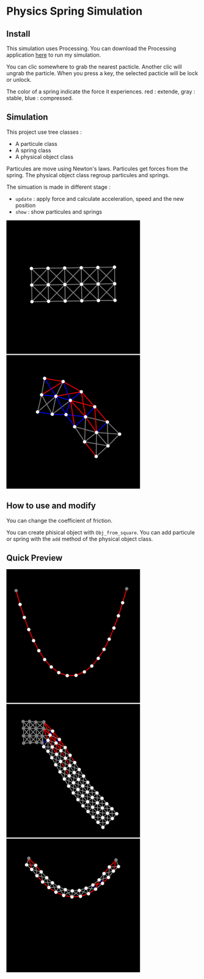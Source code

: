 # Physics Spring Simulation

## Install

This simulation uses Processing. You can download the Processing application [here](https://processing.org/download) to run my simulation.

You can clic somewhere to grab the nearest pacticle. Another clic will ungrab the particle.
When you press a key, the selected pacticle will be lock or unlock. 

The color of a spring indicate the force it experiences. red : extende, gray : stable, blue : compressed.

## Simulation

This project use tree classes :
- A particule class
- A spring class
- A physical object class

Particules are move using Newton's laws. Particules get forces from the spring. The physical object class regroup particules and springs.

The simuation is made in different stage :
- `update` : apply force and calculate acceleration, speed and the new position
- `show` : show particules and springs

<img src="image/img1.png" width="350">
<img src="image/img2.png" width="350">


## How to use and modify

You can change the coefficient of friction.

You can create phisical object with `Obj_from_square`. You can add particule or spring with the `add` method of the physical object class.

## Quick Preview

<img src="image/img3.png" width="350">
<img src="image/img4.png" width="350">
<img src="image/img5.png" width="350">
